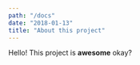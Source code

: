 ```yaml
---
path: "/docs"
date: "2018-01-13"
title: "About this project"
---
```


Hello! This project is **awesome** okay?
